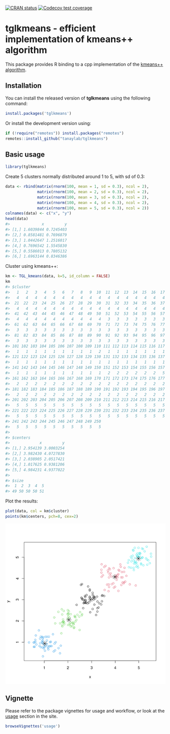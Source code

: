 
<!-- badges: start -->

[![CRAN
status](https://www.r-pkg.org/badges/version/tglkmeans)](https://CRAN.R-project.org/package=tglkmeans)
[![Codecov test
coverage](https://codecov.io/gh/tanaylab/tglkmeans/branch/master/graph/badge.svg)](https://app.codecov.io/gh/tanaylab/tglkmeans?branch=master)
<!-- badges: end -->

# tglkmeans - efficient implementation of kmeans++ algorithm

This package provides R binding to a cpp implementation of the [kmeans++
algorithm](<https://en.wikipedia.org/wiki/K-means%2B%2B>).

## Installation

You can install the released version of **tglkmeans** using the
following command:

``` r
install.packages('tglkmeans')
```

Or install the development version using:

``` r
if (!require("remotes")) install.packages("remotes")
remotes::install_github("tanaylab/tglkmeans")
```

## Basic usage

``` r
library(tglkmeans)
```

Create 5 clusters normally distributed around 1 to 5, with sd of 0.3:

``` r
data <- rbind(matrix(rnorm(100, mean = 1, sd = 0.3), ncol = 2),
              matrix(rnorm(100, mean = 2, sd = 0.3), ncol = 2),
              matrix(rnorm(100, mean = 3, sd = 0.3), ncol = 2),
              matrix(rnorm(100, mean = 4, sd = 0.3), ncol = 2),
              matrix(rnorm(100, mean = 5, sd = 0.3), ncol = 2))
colnames(data) <- c("x", "y")
head(data)
#>              x         y
#> [1,] 1.6039844 0.7245403
#> [2,] 0.8581481 0.7696879
#> [3,] 1.0442647 1.2516017
#> [4,] 0.7696542 1.5545830
#> [5,] 0.5586013 0.7805132
#> [6,] 1.6963144 0.8346386
```

Cluster using kmeans++:

``` r
km <- TGL_kmeans(data, k=5, id_column = FALSE)
km
#> $cluster
#>   1   2   3   4   5   6   7   8   9  10  11  12  13  14  15  16  17  18  19  20 
#>   4   4   4   4   4   4   4   4   4   4   4   4   4   4   4   4   4   4   4   4 
#>  21  22  23  24  25  26  27  28  29  30  31  32  33  34  35  36  37  38  39  40 
#>   4   4   4   4   4   4   4   4   4   4   4   4   4   4   4   4   4   4   4   4 
#>  41  42  43  44  45  46  47  48  49  50  51  52  53  54  55  56  57  58  59  60 
#>   4   4   4   4   4   4   4   4   4   4   3   3   3   3   3   3   3   3   3   3 
#>  61  62  63  64  65  66  67  68  69  70  71  72  73  74  75  76  77  78  79  80 
#>   3   3   3   3   3   3   3   3   3   3   3   3   3   3   3   3   3   3   3   3 
#>  81  82  83  84  85  86  87  88  89  90  91  92  93  94  95  96  97  98  99 100 
#>   3   3   3   3   3   3   3   3   3   3   3   3   3   3   3   3   3   3   3   3 
#> 101 102 103 104 105 106 107 108 109 110 111 112 113 114 115 116 117 118 119 120 
#>   1   1   1   1   1   1   1   1   1   2   1   1   1   1   1   1   1   1   1   1 
#> 121 122 123 124 125 126 127 128 129 130 131 132 133 134 135 136 137 138 139 140 
#>   1   1   1   1   1   1   1   1   1   1   1   1   1   1   1   1   1   1   1   1 
#> 141 142 143 144 145 146 147 148 149 150 151 152 153 154 155 156 157 158 159 160 
#>   1   1   1   1   1   1   1   1   1   1   2   2   2   2   2   2   5   2   2   2 
#> 161 162 163 164 165 166 167 168 169 170 171 172 173 174 175 176 177 178 179 180 
#>   2   2   2   2   2   2   2   2   2   2   2   2   2   2   2   2   2   2   2   2 
#> 181 182 183 184 185 186 187 188 189 190 191 192 193 194 195 196 197 198 199 200 
#>   2   2   2   2   2   2   2   2   2   2   2   2   2   2   2   2   2   2   2   2 
#> 201 202 203 204 205 206 207 208 209 210 211 212 213 214 215 216 217 218 219 220 
#>   5   5   5   5   5   5   5   5   5   5   5   5   5   5   5   5   5   5   5   5 
#> 221 222 223 224 225 226 227 228 229 230 231 232 233 234 235 236 237 238 239 240 
#>   5   5   5   5   5   5   5   5   5   5   5   5   5   5   5   5   5   5   5   5 
#> 241 242 243 244 245 246 247 248 249 250 
#>   5   5   5   5   5   5   5   5   5   5 
#> 
#> $centers
#>             x         y
#> [1,] 2.954139 3.0003254
#> [2,] 3.982430 4.0727830
#> [3,] 2.038905 2.0517421
#> [4,] 1.017625 0.9381206
#> [5,] 4.984231 4.9377022
#> 
#> $size
#>  1  2  3  4  5 
#> 49 50 50 50 51
```

Plot the results:

``` r
plot(data, col = km$cluster)
points(km$centers, pch=8, cex=2)
```

![](README-clustering-1.png)<!-- -->

## Vignette

Please refer to the package vignettes for usage and workflow, or look at
the [usage](https://tanaylab.github.io/tglkmeans/articles/usage.html)
section in the site.

``` r
browseVignettes('usage') 
```
